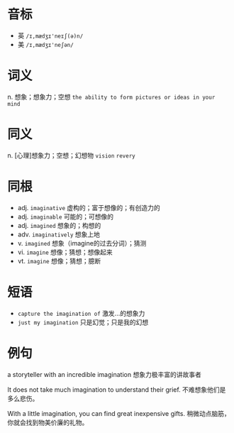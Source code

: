 # 音标

- 英 `/ɪ,mædʒɪ'neɪʃ(ə)n/`
- 美 `/ɪ,mædʒɪ'neʃən/`

# 词义

n. 想象；想象力；空想
`the ability to form pictures or ideas in your mind`

# 同义

n. [心理]想象力；空想；幻想物
`vision` `revery`

# 同根

- adj. `imaginative` 虚构的；富于想像的；有创造力的
- adj. `imaginable` 可能的；可想像的
- adj. `imagined` 想象的；构想的
- adv. `imaginatively` 想象上地
- v. `imagined` 想象（imagine的过去分词）；猜测
- vi. `imagine` 想像；猜想；想像起来
- vt. `imagine` 想像；猜想；臆断

# 短语

- `capture the imagination of` 激发...的想象力
- `just my imagination` 只是幻觉；只是我的幻想

# 例句

a storyteller with an incredible imagination
想象力极丰富的讲故事者

It does not take much imagination to understand their grief.
不难想象他们是多么悲伤。

With a little imagination, you can find great inexpensive gifts.
稍微动点脑筋，你就会找到物美价廉的礼物。


